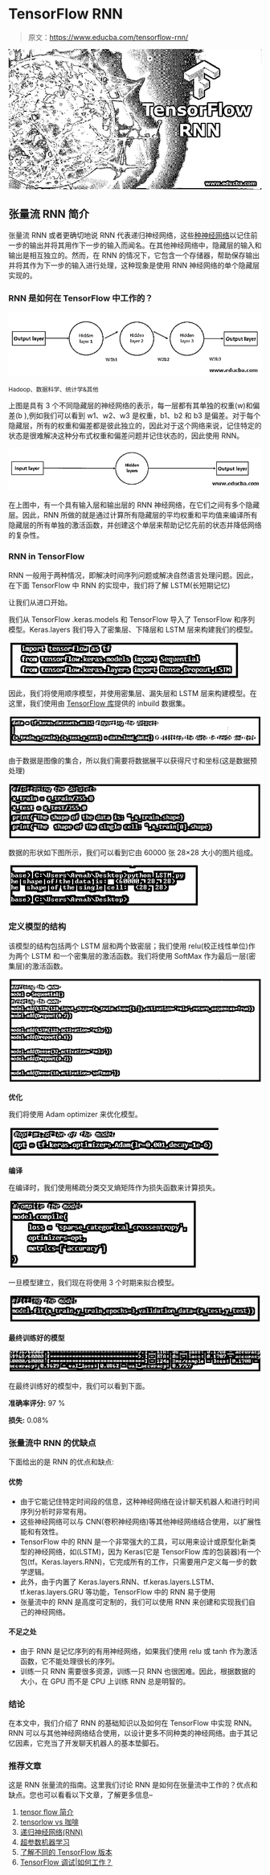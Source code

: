 # TensorFlow RNN

> 原文：<https://www.educba.com/tensorflow-rnn/>

![TensorFlow-RNN](img/68c61a060c4c273c27198fca80d24623.png)



## 张量流 RNN 简介

张量流 RNN 或者更确切地说 RNN 代表递归神经网络，这些[种神经网络](https://www.educba.com/what-is-neural-networks/)以记住前一步的输出并将其用作下一步的输入而闻名。在其他神经网络中，隐藏层的输入和输出是相互独立的。然而，在 RNN 的情况下，它包含一个存储器，帮助保存输出并将其作为下一步的输入进行处理，这种现象是使用 RNN 神经网络的单个隐藏层实现的。

### RNN 是如何在 TensorFlow 中工作的？

![working of RNN in general](img/81dcbc97f222c041d44720be7d92b0ed.png)



<small>Hadoop、数据科学、统计学&其他</small>

上图是具有 3 个不同隐藏层的神经网络的表示，每一层都有其单独的权重(w)和偏差(b ),例如我们可以看到 w1、w2、w3 是权重，b1、b2 和 b3 是偏差。对于每个隐藏层，所有的权重和偏差都是彼此独立的，因此对于这个网络来说，记住特定的状态是很难解决这种分布式权重和偏差问题并记住状态的，因此使用 RNN。

![the below figure](img/308ff0857cc478d2ac2d059f6d394344.png)



在上图中，有一个具有输入层和输出层的 RNN 神经网络，在它们之间有多个隐藏层。因此，RNN 所做的就是通过计算所有隐藏层的平均权重和平均值来编译所有隐藏层的所有单独的激活函数，并创建这个单层来帮助记忆先前的状态并降低网络的复杂性。

### RNN in TensorFlow

RNN 一般用于两种情况，即解决时间序列问题或解决自然语言处理问题。因此，在下面 TensorFlow 中 RNN 的实现中，我们将了解 LSTM(长短期记忆)

让我们从进口开始。

我们从 TensorFlow .keras.models 和 TensorFlow 导入了 TensorFlow 和序列模型。Keras.layers 我们导入了密集层、下降层和 LSTM 层来构建我们的模型。

![with imports](img/6cbe318f8414bb7e4f64a3110a7db1c3.png)



因此，我们将使用顺序模型，并使用密集层、漏失层和 LSTM 层来构建模型。在这里，我们使用由 [TensorFlow 库](https://www.educba.com/what-is-tensorflow/)提供的 inbuild 数据集。

![tensorflow library](img/1cb0ad87fc37f2d3562548b413677301.png)



由于数据是图像的集合，所以我们需要将数据展平以获得尺寸和坐标(这是数据预处理)

![tensorflow rnn 3](img/7a8c6b6551ceede5accec3b6894dacaf.png)



数据的形状如下图所示，我们可以看到它由 60000 张 28×28 大小的图片组成。

![tensorflow rnn 4PNG](img/8006c756e4cdd76fdb36b07ab31a241f.png)



### 定义模型的结构

该模型的结构包括两个 LSTM 层和两个致密层；我们使用 relu(校正线性单位)作为两个 LSTM 和一个密集层的激活函数。我们将使用 SoftMax 作为最后一层(密集层)的激活函数。

![tensorflow rnn 5PNG](img/56dc564fd58986951e931b814d85a904.png)



**优化**

我们将使用 Adam optimizer 来优化模型。

![optimization](img/8edd130fd021e7e4bab9654c79736dec.png)



**编译**

在编译时，我们使用稀疏分类交叉熵矩阵作为损失函数来计算损失。

![compilation](img/5622ec16e60c52f41968373557670423.png)



一旦模型建立，我们现在将使用 3 个时期来拟合模型。

![tensorflow rnn 8PNG](img/8777e491dbfa319b77b146342bd34401.png)



**最终训练好的模型**

![tensorflow rnn 9PNG](img/c3766c62665f8b906f1c1edd2f1b8fb7.png)



在最终训练好的模型中，我们可以看到下面。

**准确率评分:** 97 %

**损失:** 0.08%

### 张量流中 RNN 的优缺点

下面给出的是 RNN 的优点和缺点:

#### 优势

*   由于它能记住特定时间段的信息，这种神经网络在设计聊天机器人和进行时间序列分析时非常有用。
*   这些神经网络可以与 CNN(卷积神经网络)等其他神经网络结合使用，以扩展性能和有效性。
*   TensorFlow 中的 RNN 是一个非常强大的工具，可以用来设计或原型化新类型的神经网络，如(LSTM)，因为 Keras(它是 TensorFlow 库的包装器)有一个包(tf。Keras.layers.RNN)，它完成所有的工作，只需要用户定义每一步的数学逻辑。
*   此外，由于内置了 Keras.layers.RNN、tf.keras.layers.LSTM、tf.keras.layers.GRU 等功能，TensorFlow 中的 RNN 易于使用
*   张量流中的 RNN 是高度可定制的，我们可以使用 RNN 来创建和实现我们自己的神经网络。

#### 不足之处

*   由于 RNN 是记忆序列的有用神经网络，如果我们使用 relu 或 tanh 作为激活函数，它不能处理很长的序列。
*   训练一只 RNN 需要很多资源，训练一只 RNN 也很困难。因此，根据数据的大小，在 GPU 而不是 CPU 上训练 RNN 总是明智的。

### 结论

在本文中，我们介绍了 RNN 的基础知识以及如何在 TensorFlow 中实现 RNN。RNN 可以与其他神经网络结合使用，以设计更多不同种类的神经网络。由于其记忆因素，它充当了开发聊天机器人的基本垫脚石。

### 推荐文章

这是 RNN 张量流的指南。这里我们讨论 RNN 是如何在张量流中工作的？优点和缺点。您也可以看看以下文章，了解更多信息–

1.  [tensor flow 简介](https://www.educba.com/introduction-to-tensorflow/)
2.  [tensorlow vs 咖啡](https://www.educba.com/tensorflow-vs-caffe/)
3.  [递归神经网络(RNN)](https://www.educba.com/recurrent-neural-networks-rnn/)
4.  [超参数机器学习](https://www.educba.com/hyperparameter-machine-learning/)
5.  [了解不同的 TensorFlow 版本](https://www.educba.com/tensorflow-versions/)
6.  [TensorFlow 调试|如何工作？](https://www.educba.com/tensorflow-debugging/)





